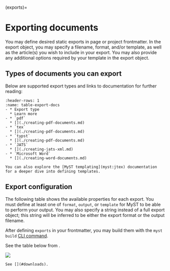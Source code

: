 (exports)=
# Exporting documents

You may define desired static exports in page or project frontmatter. In the export object, you may specify a filename, format, and/or template, as well as the article(s) you wish to include in your export. You may also provide any additional options required by your template in the export object.

## Types of documents you can export

Below are supported export types and links to documentation for further reading:


```{list-table} Frontmatter download definitions
:header-rows: 1
:name: table-export-docs
- * Export type
  * Learn more
- * `pdf`
  * [](./creating-pdf-documents.md)
- * `tex`
  * [](./creating-pdf-documents.md)
- * `typst`
  * [](./creating-pdf-documents.md)
- * `JATS`
  * [](./creating-jats-xml.md)
- * `Microsoft Word`
  * [](./creating-word-documents.md)
```

```{seealso} The MyST templating engine drives document exports
You can also explore the [MyST templating](myst:jtex) documentation for a deeper dive into defining templates.
```

## Export configuration

The following table shows the available properties for each export. You must define at least one of `format`, `output`, or `template` for MyST to be able to perform your output. You may also specify a string instead of a full export object; this string will be inferred to be either the export format or the output filename.

After defining `exports` in your frontmatter, you may build them with the `myst build` [CLI command](./quickstart-myst-documents.md).

See the table below from [](#frontmatter:exports).

![](#table-frontmatter-exports)

```{seealso} You can include exported documents as downloads in your site!
See [](#downloads).
```